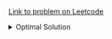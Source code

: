 <!-- [Link to Striver's SDE Sheet]() -->

[Link to problem on Leetcode](https://leetcode.com/problems/longest-increasing-subsequence/)



<!-- <details><summary>Sub-Optimal Solution</summary>

Sub-Optimal Solution: TC = , SC =  

*


Runtime: , faster than <br>
Memory Usage: , less than <br>

<details><summary>Clean Code</summary>

![]()

</details>

</details> -->



<details><summary>Optimal Solution</summary>

Optimal Solution: TC = `O(NlogN)`, SC = `O(N)`

- [Nice Explanation on TakeUForward](https://www.youtube.com/watch?v=on2hvxBXJH4&list=PLgUwDviBIf0qUlt5H_kiKYaNSqJ81PMMY&index=44)


Runtime: `11 ms`, faster than `91.38%`<br>
Memory Usage: `10.4 MB`, less than `69.86%`<br>


<details><summary>Clean Code</summary>

![](https://github.com/archishmanghos/code-images/blob/master/DP-Striver/Lec-43.png)

</details>

</details>